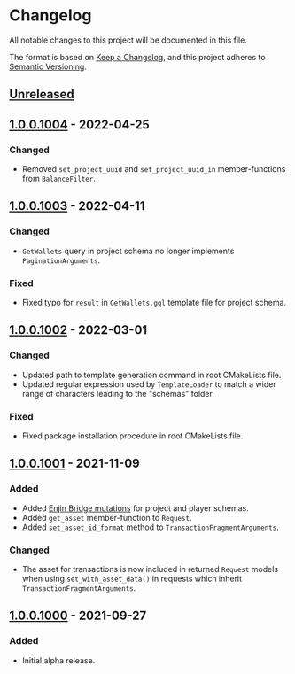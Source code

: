 # Changelog
All notable changes to this project will be documented in this file.

The format is based on [Keep a Changelog](https://keepachangelog.com/en/1.0.0/), and this project adheres to
[Semantic Versioning](https://semver.org/spec/v2.0.0.html).

## [Unreleased]

## [1.0.0.1004] - 2022-04-25
### Changed
- Removed `set_project_uuid` and `set_project_uuid_in` member-functions from `BalanceFilter`.

## [1.0.0.1003] - 2022-04-11
### Changed
- `GetWallets` query in project schema no longer implements `PaginationArguments`.

### Fixed
- Fixed typo for `result` in `GetWallets.gql` template file for project schema.

## [1.0.0.1002] - 2022-03-01
### Changed
- Updated path to template generation command in root CMakeLists file.
- Updated regular expression used by `TemplateLoader` to match a wider range of characters leading to the "schemas"
  folder.

### Fixed
- Fixed package installation procedure in root CMakeLists file.

## [1.0.0.1001] - 2021-11-09
### Added
- Added [Enjin Bridge mutations](https://docs.enjin.io/enjin-api/sending-and-receiving-requests/enjin-bridge) for
  project and player schemas.
- Added `get_asset` member-function to `Request`.
- Added `set_asset_id_format` method to `TransactionFragmentArguments`.

### Changed
- The asset for transactions is now included in returned `Request` models when using `set_with_asset_data()` in requests
  which inherit `TransactionFragmentArguments`.

## [1.0.0.1000] - 2021-09-27
### Added
- Initial alpha release.

[Unreleased]: https://github.com/enjin/enjin-cpp-sdk/compare/1.0.0.1004...Head
[1.0.0.1004]: https://github.com/enjin/enjin-cpp-sdk/compare/1.0.0.1003...1.0.0.1004
[1.0.0.1003]: https://github.com/enjin/enjin-cpp-sdk/compare/1.0.0.1002...1.0.0.1003
[1.0.0.1002]: https://github.com/enjin/enjin-cpp-sdk/compare/1.0.0.1001...1.0.0.1002
[1.0.0.1001]: https://github.com/enjin/enjin-cpp-sdk/compare/1.0.0.1000...1.0.0.1001
[1.0.0.1000]: https://github.com/enjin/enjin-cpp-sdk/releases/tag/1.0.0.1000
